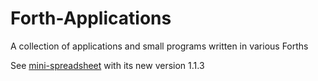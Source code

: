 # Forth-Applications

A collection of applications and small programs written in various Forths

See [mini-spreadsheet](https://github.com/goblinrieur/Forth-Applications/blob/master/gforth/mini-spreadsheet.fs) with its new version 1.1.3
